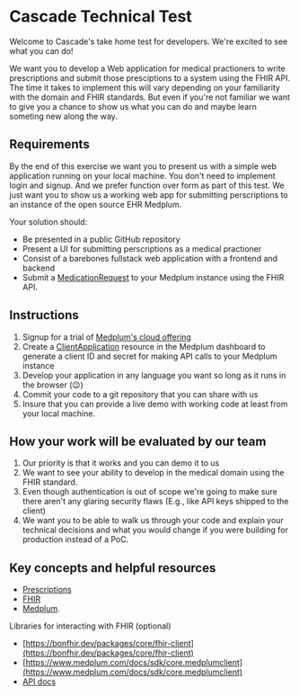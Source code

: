 # Cascade Technical Test

Welcome to Cascade's take home test for developers. We're excited to see what you can do!

We want you to develop a Web application for medical practioners to write prescriptions and submit those presciptions to a system using the FHIR API. The time it takes to implement this will vary depending on your familiarity with the domain and FHIR standards. But even if you're not familiar we want to give you a chance to show us what you can do and maybe learn someting new along the way.

## Requirements

By the end of this exercise we want you to present us with a simple web application running on your local machine. You don't need to implement login and signup. And we prefer function over form as part of this test. We just want you to show us a working web app for submitting perscriptions to an instance of the open source EHR Medplum.

Your solution should:

- Be presented in a public GitHub repository
- Present a UI for submitting perscriptions as a medical practioner
- Consist of a barebones fullstack web application with a frontend and backend
- Submit a [MedicationRequest](https://www.medplum.com/docs/api/fhir/resources/medicationrequest) to your Medplum instance using the FHIR API.

## Instructions

1. Signup for a trial of [Medplum's cloud offering](https://app.medplum.com/)
2. Create a [ClientApplication](https://www.medplum.com/docs/api/fhir/medplum/clientapplication) resource in the Medplum dashboard to generate a client ID and secret for making API calls to your Medplum instance
3. Develop your application in any language you want so long as it runs in the browser (😉)
4. Commit your code to a git repository that you can share with us
4. Insure that you can provide a live demo with working code at least from your local machine.

## How your work will be evaluated by our team

1. Our priority is that it works and you can demo it to us
2. We want to see your ability to develop in the medical domain using the FHIR standard.
3. Even though authentication is out of scope we're going to make sure there aren't any glaring security flaws (E.g., like API keys shipped to the client)
4. We want you to be able to walk us through your code and explain your technical decisions and what you would change if you were building for production instead of a PoC.

## Key concepts and helpful resources

- [Prescriptions](https://www.ncbi.nlm.nih.gov/books/NBK538424/)
- [FHIR](https://www.medplum.com/docs/fhir-basics)
- [Medplum](https://www.medplum.com/docs).

Libraries for interacting with FHIR (optional)

- [https://bonfhir.dev/packages/core/fhir-client](https://bonfhir.dev/packages/core/fhir-client)
- [https://www.medplum.com/docs/sdk/core.medplumclient](https://www.medplum.com/docs/sdk/core.medplumclient)
- [API docs](https://www.medplum.com/docs/api)

